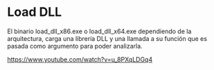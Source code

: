 # Load DLL


El binario load_dll_x86.exe o load_dll_x64.exe dependiendo de la arquitectura, carga una librería DLL y una llamada a su función que es pasada como argumento para poder analizarla.


https://www.youtube.com/watch?v=u_8PXqLDGq4
